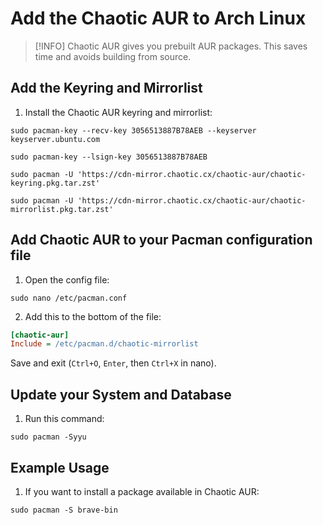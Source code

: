 # Add the Chaotic AUR to Arch Linux

> [!INFO]
> Chaotic AUR gives you prebuilt AUR packages. This saves time and avoids building from source.

## Add the Keyring and Mirrorlist

1. Install the Chaotic AUR keyring and mirrorlist:

```shell
sudo pacman-key --recv-key 3056513887B78AEB --keyserver keyserver.ubuntu.com
```

```shell
sudo pacman-key --lsign-key 3056513887B78AEB
```

```shell
sudo pacman -U 'https://cdn-mirror.chaotic.cx/chaotic-aur/chaotic-keyring.pkg.tar.zst'
```

```shell
sudo pacman -U 'https://cdn-mirror.chaotic.cx/chaotic-aur/chaotic-mirrorlist.pkg.tar.zst'
```

## Add Chaotic AUR to your Pacman configuration file

1. Open the config file:

```shell
sudo nano /etc/pacman.conf
```

2.  Add this to the bottom of the file:

```ini
[chaotic-aur]
Include = /etc/pacman.d/chaotic-mirrorlist
```

Save and exit (`Ctrl+O`, `Enter`, then `Ctrl+X` in nano).

## Update your System and Database

1. Run this command:

```shell
sudo pacman -Syyu
```

## Example Usage

1. If you want to install a package available in Chaotic AUR:

```shell
sudo pacman -S brave-bin
```
